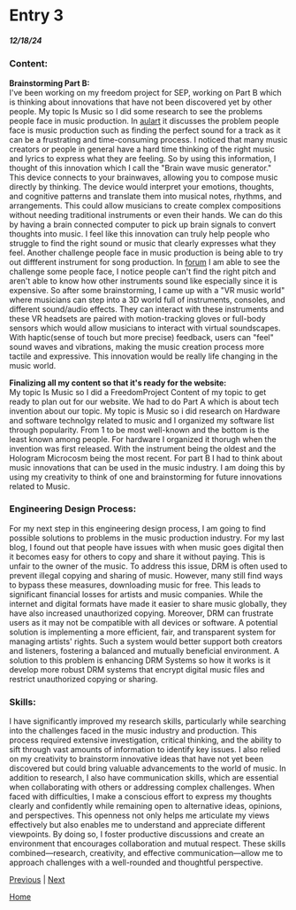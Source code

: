 # Entry 3
##### 12/18/24
### Content:
**Brainstorming Part B:**  
I've been working on my freedom project for SEP, working on Part B which is thinking about innovations that have not been discovered yet by other people. My topic Is Music so I did some research to see the problems people face in music production. In [aulart](https://www.aulart.com/blog/6-solutions-to-pain-points-in-music-production/?srsltid=AfmBOoo9_ALKiJJ3M5eHyegPsCbPYNZ6P1uPkl7tFDKQm8Toh1xMocdc) it discusses the problem people face is music production such as finding the perfect sound for a track as it can be a frustrating and time-consuming process. I noticed that many music creators or people in general have a hard time thinking of the right music and lyrics to express what they are feeling. So by using this information, I thought of this innovation which I call the "Brain wave music generator." This device connects to your brainwaves, allowing you to compose music directly by thinking. The device would interpret your emotions, thoughts, and cognitive patterns and translate them into musical notes, rhythms, and arrangements. This could allow musicians to create complex compositions without needing traditional instruments or even their hands.
We can do this by having a brain connected computer to pick up brain signals to convert thoughts into music. I feel like this innovation can truly help people who struggle to find the right sound or music that clearly expresses what they feel. Another challenge people face in music production is being able to try out diffferent instrument for song production. In [forum](https://forums.songstuff.com/topic/59402-overcoming-challenges-in-music-production-share-your-stories/) I am able to see the challenge some people face, I notice people can't find the right pitch and aren't able to know how other instruments sound like especially since it is expensive. So after some brainstorming, I came up with a "VR music world" where musicians can step into a 3D world full of instruments, consoles, and different sound/audio effects. They can interact with these instruments and these VR headsets are paired with motion-tracking gloves or full-body sensors which would allow musicians to interact with virtual soundscapes. With haptic(sense of touch but more precise) feedback, users can "feel" sound waves and vibrations, making the music creation process more tactile and expressive. This innovation would be really life changing in the music world.

**Finalizing all my content so that it's ready for the website:**  
My topic Is Music so I did a FreedomProject Content of my topic to get ready to plan out for our website. We had to do Part A which is about tech invention about our topic. My topic is Music so i did research on Hardware and software technolgy related to music and I organized my software list through popularity. From 1 to be most well-known and the bottom is the least known among people. For hardware I organized it thorugh when the invention was first released. With the instrument being the oldest and the Hologram Microcosm being the most recent. For part B I had to think about music innovations that can be used in the music industry. I am doing this by using my creativity to think of one and brainstorming for future innovations related to Music.

### Engineering Design Process:   
For my next step in this engineering design process, I am going to find possible solutions to problems in the music production industry. For my last blog, I found out that people have issues with when music goes digital then it becomes easy for others to copy and share it without paying. This is unfair to the owner of the music. To address this issue, DRM is often used to prevent illegal copying and sharing of music. However, many still find ways to bypass these measures, downloading music for free. This leads to significant financial losses for artists and music companies. While the internet and digital formats have made it easier to share music globally, they have also increased unauthorized copying. Moreover, DRM can frustrate users as it may not be compatible with all devices or software. A potential solution is implementing a more efficient, fair, and transparent system for managing artists' rights. Such a system would better support both creators and listeners, fostering a balanced and mutually beneficial environment. A solution to this problem is enhancing DRM Systems so how it works is it develop more robust DRM systems that encrypt digital music files and restrict unauthorized copying or sharing. 
### Skills:
I have significantly improved my research skills, particularly while searching into the challenges faced in the music industry and production. This process required extensive investigation, critical thinking, and the ability to sift through vast amounts of information to identify key issues. I also relied on my creativity to brainstorm innovative ideas that have not yet been discovered but could bring valuable advancements to the world of music. In addition to research, I also have communication skills, which are essential when collaborating with others or addressing complex challenges. When faced with difficulties, I make a conscious effort to express my thoughts clearly and confidently while remaining open to alternative ideas, opinions, and perspectives. This openness not only helps me articulate my views effectively but also enables me to understand and appreciate different viewpoints. By doing so, I foster productive discussions and create an environment that encourages collaboration and mutual respect. These skills combined—research, creativity, and effective communication—allow me to approach challenges with a well-rounded and thoughtful perspective.


[Previous](entry02.md) | [Next](entry04.md)

[Home](../README.md)
